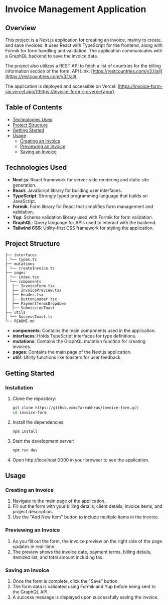 # Invoice Management Application

## Overview

This project is a Next.js application for creating an invoice, mainly to create, and save invoices. It uses React with TypeScript for the frontend, along with Formik for form handling and validation. The application communicates with a GraphQL backend to save the invoice data.

The project also utilizes a REST API to fetch a list of countries for the billing information section of the form. API Link: [https://restcountries.com/v3.1/all](https://restcountries.com/v3.1/all).

The application is deployed and accessible on Vercel: [https://invoice-form-six.vercel.app/](https://invoice-form-six.vercel.app/).

## Table of Contents

- [Technologies Used](#technologies-used)
- [Project Structure](#project-structure)
- [Getting Started](#getting-started)
- [Usage](#usage)
  - [Creating an Invoice](#creating-an-invoice)
  - [Previewing an Invoice](#previewing-an-invoice)
  - [Saving an Invoice](#saving-an-invoice)

## Technologies Used

- **Next.js**: React framework for server-side rendering and static site generation.
- **React**: JavaScript library for building user interfaces.
- **TypeScript**: Strongly typed programming language that builds on JavaScript.
- **Formik**: Form library for React that simplifies form management and validation.
- **Yup**: Schema validation library used with Formik for form validation.
- **GraphQL**: Query language for APIs used to interact with the backend.
- **Tailwind CSS**: Utility-first CSS framework for styling the application.

## Project Structure
```
├── interfaces
│ └── types.ts
├── mutations
│ └── createInvoice.ts
├── pages
│ └── index.tsx
│ └── components
│  ├── InvoiceForm.tsx
│  ├── InvoicePreview.tsx
│  ├── Header.tsx
│  ├── ButtonLoader.tsx
│  ├── PaymentTermsDropdown
│  ├── SubmissionToast
├── utils
│ └── SuccessToast.ts
└── README.md
```


- **components**: Contains the main components used in the application.
- **interfaces**: Holds TypeScript interfaces for type definitions.
- **mutations**: Contains the GraphQL mutation function for creating invoices.
- **pages**: Contains the main page of the Next.js application.
- **util/**: Utility functions like toasters for user feedback.

## Getting Started

### Installation

1. Clone the repository:

   ```bash
   git clone https://github.com/farrukhras/invoice-form.git
   cd invoice-form
   ```

2. Install the dependencies:
   
   ```bash
   npm install
   ```

3. Start the development server:
   
   ```bash
   npm run dev
   ```

4. Open http://localhost:3000 in your browser to see the application.


## Usage
### Creating an Invoice
1. Navigate to the main page of the application.
2. Fill out the form with your billing details, client details, invoice items, and project description.
3. Use the "Add New Item" button to include multiple items in the invoice.
   
### Previewing an Invoice
1. As you fill out the form, the invoice preview on the right side of the page updates in real-time.
2. The preview shows the invoice date, payment terms, billing details, itemized list, and total amount including tax.

### Saving an Invoice
1. Once the form is complete, click the "Save" button.
2. The form data is validated using Formik and Yup before being sent to the GraphQL API.
3. A success message is displayed upon successfully saving the invoice.
